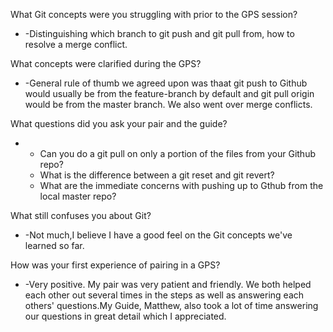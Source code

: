 What Git concepts were you struggling with prior to the GPS session?

*	-Distinguishing which branch to git push and git pull from, how to resolve a merge conflict.

What concepts were clarified during the GPS?

*	-General rule of thumb we agreed upon was thaat git push to Github would usually be from the feature-branch by default and git pull origin would be from the master branch. We also went over merge conflicts.

What questions did you ask your pair and the guide?

*	- Can you do a git pull on only a portion of the files from your Github repo?
	- What is the difference between a git reset and git revert?
	- What are the immediate concerns with pushing up to Gthub from the local master repo?

What still confuses you about Git?

*	-Not much,I believe I have a good feel on the Git concepts we've learned so far.

How was your first experience of pairing in a GPS?

*	-Very positive. My pair was very patient and friendly. We both helped each other out several times in the steps as well as answering each others' questions.My Guide, Matthew, also took a lot of time answering our questions in great detail which I appreciated. 